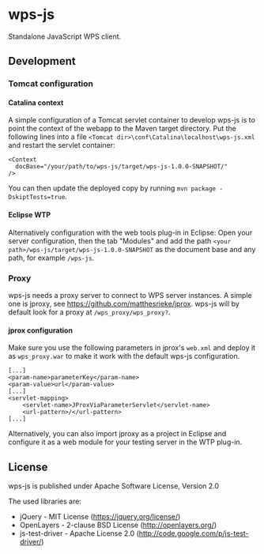# wps-js

Standalone JavaScript WPS client.

## Development

### Tomcat configuration

#### Catalina context
A simple configuration of a Tomcat servlet container to develop wps-js is to point the context of the webapp to the Maven target directory. Put the following lines into a file ``<Tomcat dir>\conf\Catalina\localhost\wps-js.xml`` and restart the servlet container:

```
<Context 
  docBase="/your/path/to/wps-js/target/wps-js-1.0.0-SNAPSHOT/" 
/>
```

You can then update the deployed copy by running ``mvn package -DskiptTests=true``.

#### Eclipse WTP

Alternatively configuration with the web tools plug-in in Eclipse: Open your server configuration, then the tab "Modules" and add the path ``<your path>/wps-js/target/wps-js-1.0.0-SNAPSHOT`` as the document base and any path, for example ``/wps-js``.

### Proxy

wps-js needs a proxy server to connect to WPS server instances. A simple one is jproxy, see https://github.com/matthesrieke/jprox. wps-js will by default look for a proxy at ``/wps_proxy/wps_proxy?``.

#### jprox configuration

Make sure you use the following parameters in jprox's ``web.xml`` and deploy it as ``wps_proxy.war`` to make it work with the default wps-js configuration.

```
[...]
<param-name>parameterKey</param-name>
<param-value>url</param-value>
[...]
<servlet-mapping>
	<servlet-name>JProxViaParameterServlet</servlet-name>
	<url-pattern>/</url-pattern>
[...]
```

Alternatively, you can also import jproxy as a project in Eclipse and configure it as a web module for your testing server in the WTP plug-in.

## License

wps-js is published under Apache Software License, Version 2.0

The used libraries are:

* jQuery - MIT License (https://jquery.org/license/)
* OpenLayers - 2-clause BSD License (http://openlayers.org/)
* js-test-driver - Apache License 2.0 (http://code.google.com/p/js-test-driver/)
